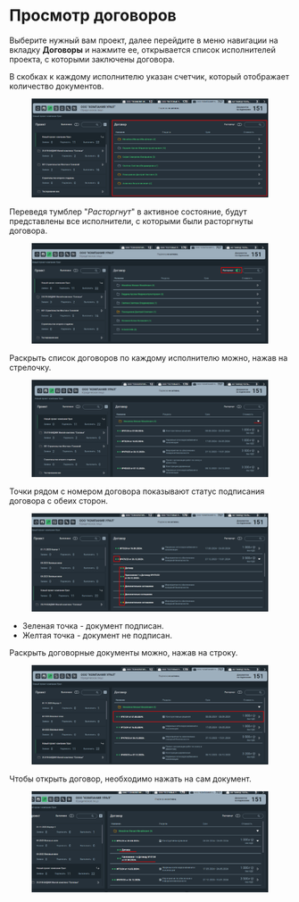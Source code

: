 # Просмотр договоров

Выберите нужный вам проект, далее перейдите в меню навигации на вкладку **Договоры** и нажмите ее, открывается список исполнителей проекта, с которыми заключены договора.

В скобках к каждому исполнителю указан счетчик, который отображает количество документов.

<figure><img src="../gitbook/assets/image (1823).png" alt=""><figcaption></figcaption></figure>

Переведя тумблер "_Расторгнут_" в активное состояние, будут представлены все исполнители, с которыми были расторгнуты договора.

<figure><img src="../gitbook/assets/image (1824).png" alt=""><figcaption></figcaption></figure>

Раскрыть список договоров по каждому исполнителю можно, нажав на стрелочку.

<figure><img src="../gitbook/assets/image (1825).png" alt=""><figcaption></figcaption></figure>

Точки рядом с номером договора показывают статус подписания договора с обеих сторон.

<figure><img src="../gitbook/assets/image (1827).png" alt=""><figcaption></figcaption></figure>

* Зеленая точка - документ подписан.
* Желтая точка - документ не подписан.

Раскрыть договорные документы можно, нажав на строку.

<figure><img src="../gitbook/assets/image (1828).png" alt=""><figcaption></figcaption></figure>

Чтобы открыть договор, необходимо нажать на сам документ.

<figure><img src="../gitbook/assets/image (1830).png" alt=""><figcaption></figcaption></figure>
